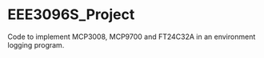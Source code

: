# EEE3096S_Project
Code to implement MCP3008, MCP9700 and FT24C32A in an environment logging program.

